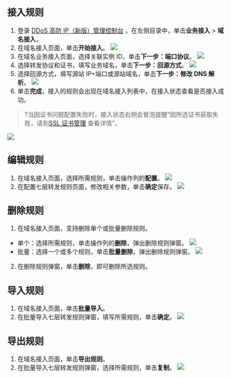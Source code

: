
## 接入规则
1. 登录 [DDoS 高防 IP（新版）管理控制台](https://console.cloud.tencent.com/ddos/antiddos-advanced/access/l7) ，在左侧目录中，单击**业务接入** > **域名接入**，
2. 在域名接入页面，单击**开始接入**。
![](https://qcloudimg.tencent-cloud.cn/raw/cd2410c16b824371ebcff9826c676164.png)
3. 在域名业务接入页面，选择关联实例 ID，单击**下一步：端口协议**。
![](https://qcloudimg.tencent-cloud.cn/raw/be1e979788c4a5ca83bd482735f20739.png)
3. 选择转发协议和证书，填写业务域名，单击**下一步：回源方式**。
![](https://qcloudimg.tencent-cloud.cn/raw/3c5d4e61f0f14807b555e2820f9cd1ed.png)
4. 选择回源方式，填写源站 IP+端口或源站域名，单击**下一步：修改 DNS 解析**。
![](https://qcloudimg.tencent-cloud.cn/raw/e0539e1d65b4eff8494c5e72f0a7ab7b.png)
5. 单击**完成**，接入的规则会出现在域名接入列表中，在接入状态查看是否接入成功。
>?当因证书问题配置失败时，接入状态右侧会冒泡提醒“因所选证书获取失败，请到[SSL 证书管理](https://console.cloud.tencent.com/ssl) 查看详情”。
>
![](https://qcloudimg.tencent-cloud.cn/raw/befd1427e53b0bbf1d5e4545b9892efe.png)

## 编辑规则
1. 在域名接入页面，选择所需规则，单击操作列的**配置**。
![](https://qcloudimg.tencent-cloud.cn/raw/1338f93c55c355a1fcd1b7576151ea4c.png)
2. 在配置七层转发规则页面，修改相关参数，单击**确定**保存。
![](https://qcloudimg.tencent-cloud.cn/raw/29fc98ccd150f37cdb8874bbaf083f1a.png)

## 删除规则
1. 在域名接入页面，支持删除单个或批量删除规则。
 - 单个：选择所需规则，单击操作列的**删除**，弹出删除规则弹窗。
![](https://qcloudimg.tencent-cloud.cn/raw/cfd72d7912c453435a10c09a4b80c550.png)
 - 批量：选择一个或多个规则，单击**批量删除**，弹出删除规则弹窗。
![](https://qcloudimg.tencent-cloud.cn/raw/2170476d8b9f03c74719e6b55216737c.png)
2. 在删除规则弹窗，单击**删除**，即可删除所选规则。


## 导入规则
1. 在域名接入页面，单击**批量导入**。
2. 在批量导入七层转发规则弹窗，填写所需规则，单击**确定**。
![](https://qcloudimg.tencent-cloud.cn/raw/7d2193602b45d3a893eceb8a5c476f3a.png)


## 导出规则
1. 在域名接入页面，单击**导出规则**。
2. 在批量导入七层转发规则弹窗，选择所需规则，单击**复制**。
![](https://qcloudimg.tencent-cloud.cn/raw/52691136873172d003350c2e7b6985e8.png)

